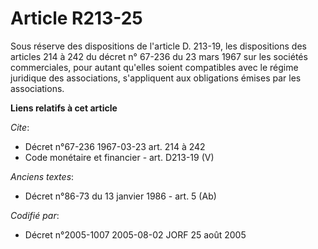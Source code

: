 # Article R213-25

Sous réserve des dispositions de l'article D. 213-19, les dispositions des articles 214 à 242 du décret n° 67-236 du 23 mars
1967 sur les sociétés commerciales, pour autant qu'elles soient compatibles avec le régime juridique des associations,
s'appliquent aux obligations émises par les associations.

**Liens relatifs à cet article**

_Cite_:

  - Décret n°67-236 1967-03-23 art. 214 à 242
  - Code monétaire et financier - art. D213-19 (V)

_Anciens textes_:

  - Décret n°86-73 du 13 janvier 1986 - art. 5 (Ab)

_Codifié par_:

  - Décret n°2005-1007 2005-08-02 JORF 25 août 2005
